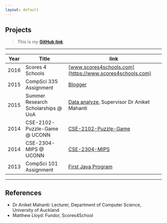 ```yaml
---
layout: default
---
```


## Projects

>This is *my* **[GitHub *link*](https://github.com/hche608)**.

---

Year | Title | link
-----|-------|--------
2016 | Scores 4 Schools  | [www.scores4schools.com](https://www.scores4schools.com)
2015 | CompSci 335 Assignment | [Blogger](https://github.com/hche608/CS-335-A2)
2015 | Summer Research Scholarships @ UoA | [Data analyze](#), Supervisor Dr Aniket Mahanti
2014 | CSE-2102-Puzzle-Game @ UCONN | [CSE-2102-Puzzle-Game](https://github.com/hche608/CSE-2102-Puzzle-Game)
2014 | CSE-2304-MIPS @ UCONN | [CSE-2304-MIPS](https://github.com/hche608/CSE-2304)
2013 | CompSci 101 Assignment | [First Java Program](https://github.com/hche608/CS-101)

---

## References

* Dr Aniket Mahanti: Lecturer, Department of Computer Science, University of Auckland
* Matthew Lloyd: Fundor, Scores4School
